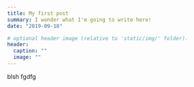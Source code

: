```yaml
---
title: My first post
summary: I wonder what I'm going to write here!
date: "2019-09-10"

# optional header image (relative to 'static/img/' folder).
header:
  caption: ""
  image: ""
---
```



blsh fgdfg 
